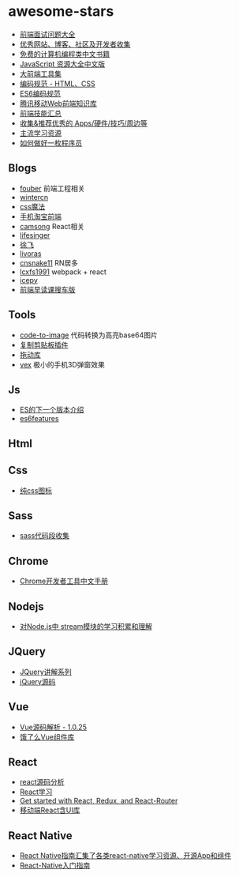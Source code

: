 # awesome-stars

- [前端面试问题大全](https://github.com/h5bp/Front-end-Developer-Interview-Questions)
- [优秀网站、博客、社区及开发者收集](https://github.com/jikeytang/front-end-collect)
- [免费的计算机编程类中文书籍](https://github.com/justjavac/free-programming-books-zh_CN)
- [JavaScript 资源大全中文版](https://github.com/jobbole/awesome-javascript-cn)
- [大前端工具集](https://github.com/nieweidong/fetool)
- [编码规范 - HTML、CSS](https://github.com/mdo/code-guide)
- [ES6编码规范](https://github.com/gf-rd/es6-coding-style)
- [腾讯移动Web前端知识库](https://github.com/AlloyTeam/Mars)
- [前端技能汇总](https://github.com/JacksonTian/fks)
- [收集&推荐优秀的 Apps/硬件/技巧/周边等](https://github.com/hzlzh/Best-App)
- [主流学习资源](https://github.com/mulgore/Front-End-Develop-Guide)
- [如何做好一枚程序员](https://github.com/ahangchen/How-to-Be-A-Programmer-CN)

## Blogs

- [fouber](https://github.com/fouber/blog/issues) 前端工程相关
- [wintercn](https://github.com/wintercn/blog/issues)
- [css魔法](https://github.com/cssmagic/blog/issues)
- [手机淘宝前端](https://github.com/amfe/article)
- [camsong](https://github.com/camsong/blog/issues) React相关
- [lifesinger](https://github.com/lifesinger/blog/issues)
- [徐飞](https://github.com/xufei/blog/issues)
- [livoras](https://github.com/livoras/blog/issues)
- [cnsnake11](https://github.com/cnsnake11/blog) RN居多
- [lcxfs1991](https://github.com/lcxfs1991/blog) webpack + react
- [icepy](https://github.com/icepy/_posts)
- [前端早读课搜车版](https://github.com/souche/F2E-Morning-Reading)


## Tools

- [code-to-image](https://github.com/akira-cn/code-to-image) 代码转换为高亮base64图片
- [复制剪贴板插件](https://github.com/zenorocha/clipboard.js)
- [拖动库](https://github.com/desandro/draggabilly)
- [vex](https://github.com/hubspot/vex) 极小的手机3D弹窗效果


## Js

- [ES的下一个版本介绍](https://github.com/hemanth/es-next)
- [es6features](https://github.com/lukehoban/es6features)

## Html

## Css

- [纯css图标](https://github.com/saeedalipoor/icono)

## Sass

- [sass代码段收集](https://github.com/W3cplus/Sass-Resources)

## Chrome

- [Chrome开发者工具中文手册](https://github.com/zhangyaowu/CN-Chrome-DevTools)

## Nodejs

- [对Node.js中 stream模块的学习积累和理解](https://github.com/zoubin/streamify-your-node-program)

## JQuery

- [JQuery讲解系列](https://github.com/JsAaron/jQuery)
- [jQuery源码](https://github.com/chokcoco/jQuery-)

## Vue

- [Vue源码解析 - 1.0.25](https://github.com/JsAaron/vue-analysis)
- [饿了么Vue组件库](https://github.com/elemefe)

## React

- [react源码分析](https://github.com/janryWang/react-study)
- [React学习](https://github.com/yiminghe/learning-react)
- [Get started with React, Redux, and React-Router](https://github.com/davezuko/react-redux-starter-kit)
- [移动端React含UI库](https://github.com/icepy/kodo)

## React Native

- [React Native指南汇集了各类react-native学习资源、开源App和组件](https://github.com/reactnativecn/react-native-guide)
- [React-Native入门指南](https://github.com/vczero/react-native-lesson)
